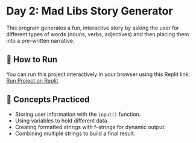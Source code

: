 # Day 2: Mad Libs Story Generator

This program generates a fun, interactive story by asking the user for different types of words (nouns, verbs, adjectives) and then placing them into a pre-written narrative.

## 🚀 How to Run

You can run this project interactively in your browser using this Replit link:
[Run Project on Replit](YOUR_REPLIT_LINK_HERE)

## 📜 Concepts Practiced

- Storing user information with the `input()` function.
- Using variables to hold different data.
- Creating formatted strings with f-strings for dynamic output.
- Combining multiple strings to build a final result.
